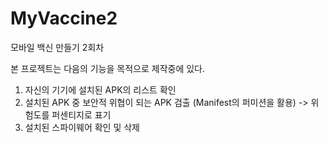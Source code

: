 # MyVaccine2
모바일 백신 만들기 2회차

본 프로젝트는 다음의 기능을 목적으로 제작중에 있다.

1. 자신의 기기에 설치된 APK의 리스트 확인
2. 설치된 APK 중 보안적 위협이 되는 APK 검출 (Manifest의 퍼미션을 활용)
    -> 위험도를 퍼센티지로 표기
3. 설치된 스파이웨어 확인 및 삭제
